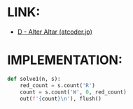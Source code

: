 # LINK:
- [D - Alter Altar (atcoder.jp)](https://atcoder.jp/contests/abc174/tasks/abc174_d)

# IMPLEMENTATION:

```python
def solve1(n, s):  
    red_count = s.count('R')  
    count = s.count('W', 0, red_count)  
    out(f'{count}\n'), flush()
```